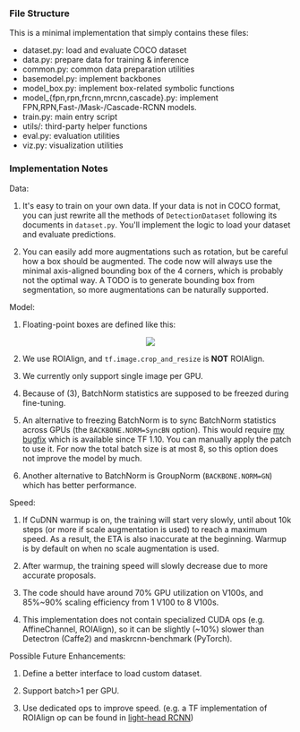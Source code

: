 
### File Structure
This is a minimal implementation that simply contains these files:
+ dataset.py: load and evaluate COCO dataset
+ data.py: prepare data for training & inference
+ common.py: common data preparation utilities
+ basemodel.py: implement backbones
+ model_box.py: implement box-related symbolic functions
+ model_{fpn,rpn,frcnn,mrcnn,cascade}.py: implement FPN,RPN,Fast-/Mask-/Cascade-RCNN models.
+ train.py: main entry script
+ utils/: third-party helper functions
+ eval.py: evaluation utilities
+ viz.py: visualization utilities

### Implementation Notes

Data:

1. It's easy to train on your own data. 
   If your data is not in COCO format, you can just rewrite all the methods of
   `DetectionDataset` following its documents in `dataset.py`.
   You'll implement the logic to load your dataset and evaluate predictions.

2. You can easily add more augmentations such as rotation, but be careful how a box should be
	 augmented. The code now will always use the minimal axis-aligned bounding box of the 4 corners,
	 which is probably not the optimal way.
	 A TODO is to generate bounding box from segmentation, so more augmentations can be naturally supported.

Model:

1. Floating-point boxes are defined like this:

<p align="center"> <img src="https://user-images.githubusercontent.com/1381301/31527740-2f1b38ce-af84-11e7-8de1-628e90089826.png"> </p>

2. We use ROIAlign, and `tf.image.crop_and_resize` is __NOT__ ROIAlign.

3. We currently only support single image per GPU.

4. Because of (3), BatchNorm statistics are supposed to be freezed during fine-tuning.

5. An alternative to freezing BatchNorm is to sync BatchNorm statistics across
   GPUs (the `BACKBONE.NORM=SyncBN` option). This would require [my bugfix](https://github.com/tensorflow/tensorflow/pull/20360)
   which is available since TF 1.10. You can manually apply the patch to use it.
   For now the total batch size is at most 8, so this option does not improve the model by much.

6. Another alternative to BatchNorm is GroupNorm (`BACKBONE.NORM=GN`) which has better performance.

Speed:

1. If CuDNN warmup is on, the training will start very slowly, until about
   10k steps (or more if scale augmentation is used) to reach a maximum speed.
   As a result, the ETA is also inaccurate at the beginning.
   Warmup is by default on when no scale augmentation is used.

1. After warmup, the training speed will slowly decrease due to more accurate proposals.

1. The code should have around 70% GPU utilization on V100s, and 85%~90% scaling
   efficiency from 1 V100 to 8 V100s.

1. This implementation does not contain specialized CUDA ops (e.g. AffineChannel, ROIAlign),
   so it can be slightly (~10%) slower than Detectron (Caffe2) and
   maskrcnn-benchmark (PyTorch).

Possible Future Enhancements:

1. Define a better interface to load custom dataset.

1. Support batch>1 per GPU.

1. Use dedicated ops to improve speed. (e.g. a TF implementation of ROIAlign op
   can be found in [light-head RCNN](https://github.com/zengarden/light_head_rcnn/tree/master/lib/lib_kernel))
